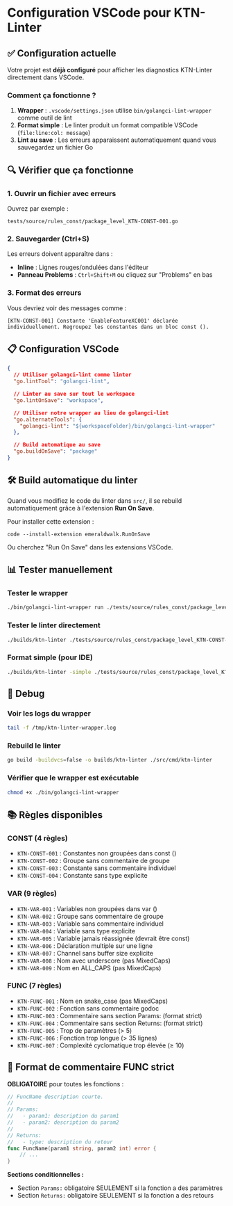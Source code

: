 # Configuration VSCode pour KTN-Linter

## ✅ Configuration actuelle

Votre projet est **déjà configuré** pour afficher les diagnostics KTN-Linter directement dans VSCode.

### Comment ça fonctionne ?

1. **Wrapper** : `.vscode/settings.json` utilise `bin/golangci-lint-wrapper` comme outil de lint
2. **Format simple** : Le linter produit un format compatible VSCode (`file:line:col: message`)
3. **Lint au save** : Les erreurs apparaissent automatiquement quand vous sauvegardez un fichier Go

## 🔍 Vérifier que ça fonctionne

### 1. Ouvrir un fichier avec erreurs

Ouvrez par exemple :
```
tests/source/rules_const/package_level_KTN-CONST-001.go
```

### 2. Sauvegarder (Ctrl+S)

Les erreurs doivent apparaître dans :
- **Inline** : Lignes rouges/ondulées dans l'éditeur
- **Panneau Problems** : `Ctrl+Shift+M` ou cliquez sur "Problems" en bas

### 3. Format des erreurs

Vous devriez voir des messages comme :
```
[KTN-CONST-001] Constante 'EnableFeatureXC001' déclarée individuellement. Regroupez les constantes dans un bloc const ().
```

## 📋 Configuration VSCode

```json
{
  // Utiliser golangci-lint comme linter
  "go.lintTool": "golangci-lint",

  // Linter au save sur tout le workspace
  "go.lintOnSave": "workspace",

  // Utiliser notre wrapper au lieu de golangci-lint
  "go.alternateTools": {
    "golangci-lint": "${workspaceFolder}/bin/golangci-lint-wrapper"
  },

  // Build automatique au save
  "go.buildOnSave": "package"
}
```

## 🛠️ Build automatique du linter

Quand vous modifiez le code du linter dans `src/`, il se rebuild automatiquement grâce à l'extension **Run On Save**.

Pour installer cette extension :
```
code --install-extension emeraldwalk.RunOnSave
```

Ou cherchez "Run On Save" dans les extensions VSCode.

## 📊 Tester manuellement

### Tester le wrapper
```bash
./bin/golangci-lint-wrapper run ./tests/source/rules_const/package_level_KTN-CONST-001.go
```

### Tester le linter directement
```bash
./builds/ktn-linter ./tests/source/rules_const/package_level_KTN-CONST-001.go
```

### Format simple (pour IDE)
```bash
./builds/ktn-linter -simple ./tests/source/rules_const/package_level_KTN-CONST-001.go
```

## 🐛 Debug

### Voir les logs du wrapper
```bash
tail -f /tmp/ktn-linter-wrapper.log
```

### Rebuild le linter
```bash
go build -buildvcs=false -o builds/ktn-linter ./src/cmd/ktn-linter
```

### Vérifier que le wrapper est exécutable
```bash
chmod +x ./bin/golangci-lint-wrapper
```

## 📚 Règles disponibles

### CONST (4 règles)
- `KTN-CONST-001` : Constantes non groupées dans const ()
- `KTN-CONST-002` : Groupe sans commentaire de groupe
- `KTN-CONST-003` : Constante sans commentaire individuel
- `KTN-CONST-004` : Constante sans type explicite

### VAR (9 règles)
- `KTN-VAR-001` : Variables non groupées dans var ()
- `KTN-VAR-002` : Groupe sans commentaire de groupe
- `KTN-VAR-003` : Variable sans commentaire individuel
- `KTN-VAR-004` : Variable sans type explicite
- `KTN-VAR-005` : Variable jamais réassignée (devrait être const)
- `KTN-VAR-006` : Déclaration multiple sur une ligne
- `KTN-VAR-007` : Channel sans buffer size explicite
- `KTN-VAR-008` : Nom avec underscore (pas MixedCaps)
- `KTN-VAR-009` : Nom en ALL_CAPS (pas MixedCaps)

### FUNC (7 règles)
- `KTN-FUNC-001` : Nom en snake_case (pas MixedCaps)
- `KTN-FUNC-002` : Fonction sans commentaire godoc
- `KTN-FUNC-003` : Commentaire sans section Params: (format strict)
- `KTN-FUNC-004` : Commentaire sans section Returns: (format strict)
- `KTN-FUNC-005` : Trop de paramètres (> 5)
- `KTN-FUNC-006` : Fonction trop longue (> 35 lignes)
- `KTN-FUNC-007` : Complexité cyclomatique trop élevée (≥ 10)

## 🎯 Format de commentaire FUNC strict

**OBLIGATOIRE** pour toutes les fonctions :

```go
// FuncName description courte.
//
// Params:
//   - param1: description du param1
//   - param2: description du param2
//
// Returns:
//   - type: description du retour
func FuncName(param1 string, param2 int) error {
    // ...
}
```

**Sections conditionnelles :**
- Section `Params:` obligatoire SEULEMENT si la fonction a des paramètres
- Section `Returns:` obligatoire SEULEMENT si la fonction a des retours
